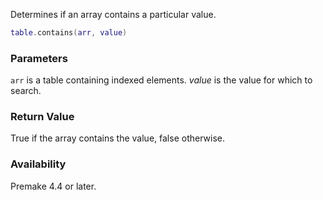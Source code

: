 Determines if an array contains a particular value.

```lua
table.contains(arr, value)
```

### Parameters ###

`arr` is a table containing indexed elements. *value* is the value for which to search.


### Return Value ###

True if the array contains the value, false otherwise.


### Availability ###

Premake 4.4 or later.

